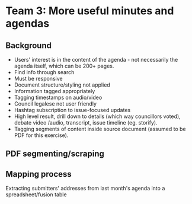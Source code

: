 # Team 3: More useful minutes and agendas

## Background
* Users' interest is in the content of the agenda - not necessarily the agenda itself, which can be 200+ pages.
* Find info through search
* Must be responsive
* Document structure/styling not applied
* Information tagged appropriately
* Tagging timestamps on audio/video
* Council legalese not user friendly
* Hashtag subscription to issue-focused updates
* High level result, drill down to details (which way councillors voted), debate video /audio, transcript, issue timeline (eg. storify).
* Tagging segments of content inside source document (assumed to be PDF for this exercise).

## PDF segmenting/scraping



## Mapping process
Extracting submitters' addresses from last month's agenda into a spreadsheet/fusion table
